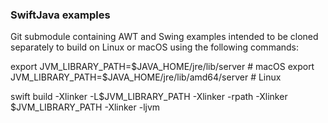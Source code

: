 
### SwiftJava examples

Git submodule containing AWT and Swing examples intended to be cloned
separately to build on Linux or macOS using the following commands:

export JVM_LIBRARY_PATH=$JAVA_HOME/jre/lib/server # macOS
export JVM_LIBRARY_PATH=$JAVA_HOME/jre/lib/amd64/server # Linux

swift build -Xlinker -L$JVM_LIBRARY_PATH -Xlinker -rpath -Xlinker $JVM_LIBRARY_PATH -Xlinker -ljvm
